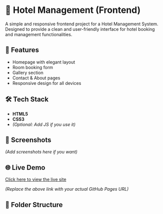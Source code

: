 # 🏨 Hotel Management (Frontend)

A simple and responsive frontend project for a Hotel Management System.  
Designed to provide a clean and user-friendly interface for hotel booking and management functionalities.

## 🚀 Features

- Homepage with elegant layout
- Room booking form
- Gallery section
- Contact & About pages
- Responsive design for all devices

## 🛠️ Tech Stack

- **HTML5**
- **CSS3**
- *(Optional: Add JS if you use it)*

## 📸 Screenshots

*(Add screenshots here if you want)*

## 🌐 Live Demo

[Click here to view the live site](https://your-username.github.io/hotel-management)

*(Replace the above link with your actual GitHub Pages URL)*

## 📁 Folder Structure

